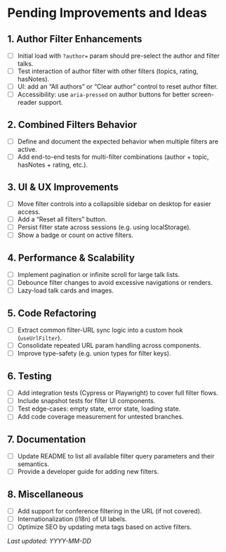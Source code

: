 <!--
This document lists pending improvements and ideas for the Picks site.
Feel free to add or remove entries as the project evolves.
-->
# Pending Improvements and Ideas

## 1. Author Filter Enhancements
- [ ] Initial load with `?author=` param should pre-select the author and filter talks.
- [ ] Test interaction of author filter with other filters (topics, rating, hasNotes).
- [ ] UI: add an “All authors” or “Clear author” control to reset author filter.
- [ ] Accessibility: use `aria-pressed` on author buttons for better screen-reader support.

## 2. Combined Filters Behavior
- [ ] Define and document the expected behavior when multiple filters are active.
- [ ] Add end-to-end tests for multi-filter combinations (author + topic, hasNotes + rating, etc.).

## 3. UI & UX Improvements
- [ ] Move filter controls into a collapsible sidebar on desktop for easier access.
- [ ] Add a “Reset all filters” button.
- [ ] Persist filter state across sessions (e.g. using localStorage).
- [ ] Show a badge or count on active filters.

## 4. Performance & Scalability
- [ ] Implement pagination or infinite scroll for large talk lists.
- [ ] Debounce filter changes to avoid excessive navigations or renders.
- [ ] Lazy-load talk cards and images.

## 5. Code Refactoring
- [ ] Extract common filter-URL sync logic into a custom hook (`useUrlFilter`).
- [ ] Consolidate repeated URL param handling across components.
- [ ] Improve type-safety (e.g. union types for filter keys).

## 6. Testing
- [ ] Add integration tests (Cypress or Playwright) to cover full filter flows.
- [ ] Include snapshot tests for filter UI components.
- [ ] Test edge-cases: empty state, error state, loading state.
- [ ] Add code coverage measurement for untested branches.

## 7. Documentation
- [ ] Update README to list all available filter query parameters and their semantics.
- [ ] Provide a developer guide for adding new filters.

## 8. Miscellaneous
- [ ] Add support for conference filtering in the URL (if not covered).
- [ ] Internationalization (i18n) of UI labels.
- [ ] Optimize SEO by updating meta tags based on active filters.

*Last updated: YYYY-MM-DD*
